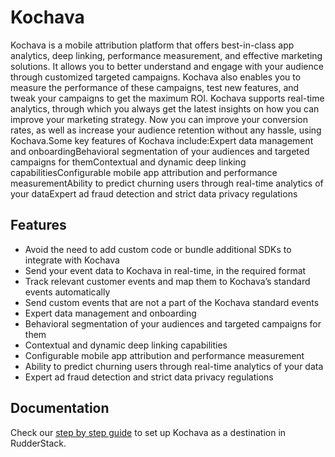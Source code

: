 # Kochava

Kochava is a mobile attribution platform that offers best-in-class app analytics, deep linking, performance measurement, and effective marketing solutions. It allows you to better understand and engage with your audience through customized targeted campaigns. Kochava also enables you to measure the performance of these campaigns, test new features, and tweak your campaigns to get the maximum ROI. Kochava supports real-time analytics, through which you always get the latest insights on how you can improve your marketing strategy. Now you can improve your conversion rates, as well as increase your audience retention without any hassle, using Kochava.Some key features of Kochava include:Expert data management and onboardingBehavioral segmentation of your audiences and targeted campaigns for themContextual and dynamic deep linking capabilitiesConfigurable mobile app attribution and performance measurementAbility to predict churning users through real-time analytics of your dataExpert ad fraud detection and strict data privacy regulations

## Features
- Avoid the need to add custom code or bundle additional SDKs to integrate with Kochava
- Send your event data to Kochava in real-time, in the required format
- Track relevant customer events and map them to Kochava’s standard events automatically
- Send custom events that are not a part of the Kochava standard events
- Expert data management and onboarding
- Behavioral segmentation of your audiences and targeted campaigns for them
- Contextual and dynamic deep linking capabilities
- Configurable mobile app attribution and performance measurement
- Ability to predict churning users through real-time analytics of your data
- Expert ad fraud detection and strict data privacy regulations

## Documentation
Check our [step by step guide](https://docs.rudderstack.com/destinations/kochava) to set up Kochava as a destination in RudderStack.
